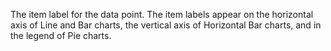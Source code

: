 The item label for the data point. The item labels appear on the horizontal axis of Line and
Bar charts, the vertical axis of Horizontal Bar charts, and in the legend of Pie charts.